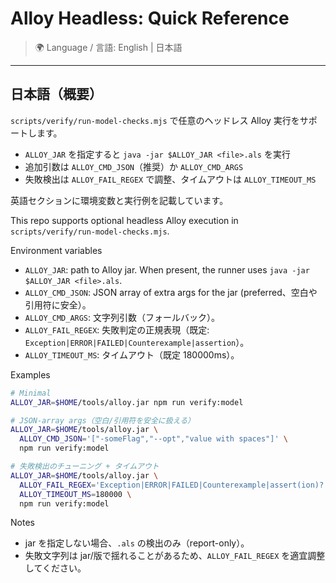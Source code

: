 # Alloy Headless: Quick Reference

> 🌍 Language / 言語: English | 日本語

---

## 日本語（概要）

`scripts/verify/run-model-checks.mjs` で任意のヘッドレス Alloy 実行をサポートします。
- `ALLOY_JAR` を指定すると `java -jar $ALLOY_JAR <file>.als` を実行
- 追加引数は `ALLOY_CMD_JSON`（推奨）か `ALLOY_CMD_ARGS`
- 失敗検出は `ALLOY_FAIL_REGEX` で調整、タイムアウトは `ALLOY_TIMEOUT_MS`

英語セクションに環境変数と実行例を記載しています。

This repo supports optional headless Alloy execution in `scripts/verify/run-model-checks.mjs`.

Environment variables
- `ALLOY_JAR`: path to Alloy jar. When present, the runner uses `java -jar $ALLOY_JAR <file>.als`.
- `ALLOY_CMD_JSON`: JSON array of extra args for the jar (preferred、空白や引用符に安全）。
- `ALLOY_CMD_ARGS`: 文字列引数（フォールバック）。
- `ALLOY_FAIL_REGEX`: 失敗判定の正規表現（既定: `Exception|ERROR|FAILED|Counterexample|assertion`）。
- `ALLOY_TIMEOUT_MS`: タイムアウト（既定 180000ms）。

Examples
```bash
# Minimal
ALLOY_JAR=$HOME/tools/alloy.jar npm run verify:model

# JSON-array args（空白/引用符を安全に扱える）
ALLOY_JAR=$HOME/tools/alloy.jar \
  ALLOY_CMD_JSON='["-someFlag","--opt","value with spaces"]' \
  npm run verify:model

# 失敗検出のチューニング + タイムアウト
ALLOY_JAR=$HOME/tools/alloy.jar \
  ALLOY_FAIL_REGEX='Exception|ERROR|FAILED|Counterexample|assert(ion)?' \
  ALLOY_TIMEOUT_MS=180000 \
  npm run verify:model
```

Notes
- jar を指定しない場合、`.als` の検出のみ（report-only）。
- 失敗文字列は jar/版で揺れることがあるため、`ALLOY_FAIL_REGEX` を適宜調整してください。
